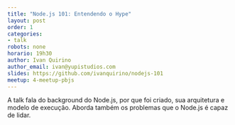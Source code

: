 ```yaml
---
title: "Node.js 101: Entendendo o Hype"
layout: post
order: 1
categories:
- talk
robots: none
horario: 19h30
author: Ivan Quirino
author_email: ivan@yupistudios.com
slides: https://github.com/ivanquirino/nodejs-101
meetup: 4-meetup-pbjs
---
```


A talk fala do background do Node.js, por que foi criado, sua arquitetura e modelo de execução.
Aborda também os problemas que o Node.js é capaz de lidar.

